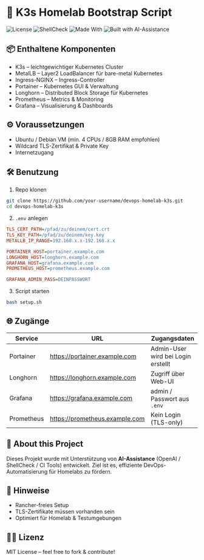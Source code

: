 # 🚀 K3s Homelab Bootstrap Script

![License](https://img.shields.io/github/license/your-username/devops-homelab-k3s)
![ShellCheck](https://github.com/your-username/devops-homelab-k3s/actions/workflows/shellcheck.yml/badge.svg)
![Made With](https://img.shields.io/badge/Made%20with-Bash-blue)
![Built with AI-Assistance](https://img.shields.io/badge/Built%20with-AI--Assistance-blueviolet?style=flat-square)

## 📦 Enthaltene Komponenten

- K3s – leichtgewichtiger Kubernetes Cluster
- MetalLB – Layer2 LoadBalancer für bare-metal Kubernetes
- Ingress-NGINX – Ingress-Controller
- Portainer – Kubernetes GUI & Verwaltung
- Longhorn – Distributed Block Storage für Kubernetes
- Prometheus – Metrics & Monitoring
- Grafana – Visualisierung & Dashboards

## ⚙️ Voraussetzungen

- Ubuntu / Debian VM (min. 4 CPUs / 8GB RAM empfohlen)
- Wildcard TLS-Zertifikat & Private Key
- Internetzugang

## 🛠️ Benutzung

1. Repo klonen

```bash
git clone https://github.com/your-username/devops-homelab-k3s.git
cd devops-homelab-k3s
```

2. `.env` anlegen

```ini
TLS_CERT_PATH=/pfad/zu/deinem/cert.crt
TLS_KEY_PATH=/pfad/zu/deinem/key.key
METALLB_IP_RANGE=192.168.x.x-192.168.x.x

PORTAINER_HOST=portainer.example.com
LONGHORN_HOST=longhorn.example.com
GRAFANA_HOST=grafana.example.com
PROMETHEUS_HOST=prometheus.example.com

GRAFANA_ADMIN_PASS=DEINPASSWORT
```

3. Script starten

```bash
bash setup.sh
```

## 🌐 Zugänge

| Service      | URL                         | Zugangsdaten                        |
|--------------|-----------------------------|-------------------------------------|
| Portainer    | https://portainer.example.com  | Admin-User wird bei Login erstellt  |
| Longhorn     | https://longhorn.example.com   | Zugriff über Web-UI                 |
| Grafana      | https://grafana.example.com    | admin / Passwort aus `.env`         |
| Prometheus   | https://prometheus.example.com | Kein Login (TLS-only)               |

## 🤖 About this Project

Dieses Projekt wurde mit Unterstützung von **AI-Assistance** (OpenAI / ShellCheck / CI Tools) entwickelt. Ziel ist es, effiziente DevOps-Automatisierung für Homelabs zu fördern.

## 📝 Hinweise
- Rancher-freies Setup
- TLS-Zertifikate müssen vorhanden sein
- Optimiert für Homelab & Testumgebungen

## 🧑‍💻 Lizenz
MIT License – feel free to fork & contribute!
